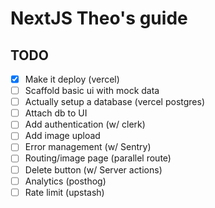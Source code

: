 # NextJS Theo's guide

## TODO

- [x] Make it deploy (vercel)
- [ ] Scaffold basic ui with mock data
- [ ] Actually setup a database (vercel postgres)
- [ ] Attach db to UI
- [ ] Add authentication (w/ clerk)
- [ ] Add image upload
- [ ] Error management (w/ Sentry)
- [ ] Routing/image page (parallel route)
- [ ] Delete button (w/ Server actions)
- [ ] Analytics (posthog)
- [ ] Rate limit (upstash)
